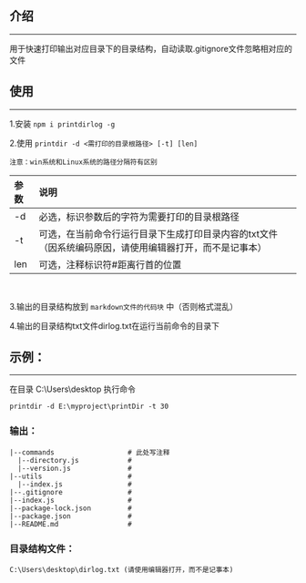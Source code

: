## 介绍
***
用于快速打印输出对应目录下的目录结构，自动读取.gitignore文件忽略相对应的文件

## 使用
***
1.安装 `npm i printdirlog -g`

2.使用 `printdir -d <需打印的目录根路径> [-t] [len]`

    注意：win系统和Linux系统的路径分隔符有区别

| 参数 | 说明 |
| :-------- | :--------|
| -d  | 必选，标识参数后的字符为需要打印的目录根路径 |
| -t  | 可选，在当前命令行运行目录下生成打印目录内容的txt文件（因系统编码原因，请使用编辑器打开，而不是记事本） |
| len | 可选，注释标识符#距离行首的位置 |
<br/>

3.输出的目录结构放到 `markdown文件的代码块` 中（否则格式混乱）

4.输出的目录结构txt文件dirlog.txt在运行当前命令的目录下

## 示例：
***
在目录 C:\Users\desktop 执行命令

`printdir -d E:\myproject\printDir -t 30`


### 输出：

```
|--commands                  # 此处写注释
  |--directory.js            #
  |--version.js              #
|--utils                     #
  |--index.js                #
|--.gitignore                #
|--index.js                  #
|--package-lock.json         #
|--package.json              #
|--README.md                 #
```

### 目录结构文件：

    C:\Users\desktop\dirlog.txt (请使用编辑器打开，而不是记事本)
